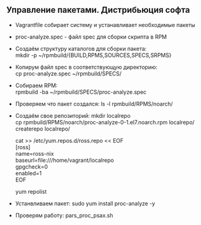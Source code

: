 ## Управление пакетами. Дистрибьюция софта

  * Vagrantfile собирает систему и устанавливает необходимые пакеты

  * proc-analyze.spec - файл spec для сборки скрипта в RPM

  * Создаём структуру каталогов для сборки пакета:  
    mkdir -p ~/rpmbuild/{BUILD,RPMS,SOURCES,SPECS,SRPMS}  

  * Копирум файл spec в соответствующую директорию:  
    cp proc-analyze.spec ~/rpmbuild/SPECS/  

  * Собираем RPM:  
    rpmbuild -ba ~/rpmbuild/SPECS/proc-analyze.spec  

  * Проверяем что пакет создался:
    ls -l rpmbuild/RPMS/noarch/  

  * Создаём свое репозиторий:
    mkdir localrepo  
    cp rpmbuild/RPMS/noarch/proc-analyze-0-1.el7.noarch.rpm localrepo/  
    createrepo localrepo/  

    cat >> /etc/yum.repos.d/ross.repo << EOF  
    [ross]  
    name=ross-nix  
    baseurl=file:///home/vagrant/localrepo  
    gpgcheck=0  
    enabled=1  
    EOF  

    yum repolist  

  * Устанвливаем пакет:
    sudo yum install proc-analyze -y  

  * Проверям работу:
    pars_proc_psax.sh
